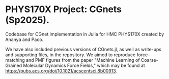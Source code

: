 # PHYS170X Project: CGnets (Sp2025).
Codebase for CGnet implementation in Julia for HMC PHYS170X created by Ananya and Paco. 

We have also included previous versions of CGnets.jl, as well as write-ups and supporting files, in the repository. We aimed to reproduce force-matching and PMF figures from the paper "Machine Learning of Coarse-Grained Molecular Dynamics Force Fields," which may be found at https://pubs.acs.org/doi/10.1021/acscentsci.8b00913.

